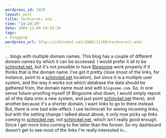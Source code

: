 ```yaml
--- 
wordpress_id: 1029
layout: post
title: Technorati and...
time: "14:24:29"
date: 2006-11-09 14:24:29
tags: 
- blogging
wordpress_url: http://schinckel.net/2006/11/09/technorati-and/
---
```

... blogs with multiple domain names. This blog has a couple of different domain names by which it can be accessed. I would prefer it all to be [schinckel.net][1], but it's not possible to have [Blogsome][2] work properly if it thinks that is the domain name. I've got it pretty close (most of the links, for instance, point to a [schinckel.net][1] location), but since it is a multiple user system, and the way it works out which database the data should be gathered from, the domain name must end with `blogsome.com`. So, in one sense future-proofing myself (if Blogsome shut down, I would simply repost all of the data onto a new system, and just point [schinckel.net][1] there), and another because it's a shorter domain, I want links to go to there instead. But, there is one bad side-effect. I use technorati for seeing incoming links, but with the setting change I talked about above, it only now picks up links coming to [schinckel.net][1], not [schinckel.net][1], which isn't really good enough. Since I get more links coming to the latter than the former. So my dashboard doesn't get to see most of the links I'm really interested in... 

   [1]: http://schinckel.net
   [2]: http://www.blogsome.com

